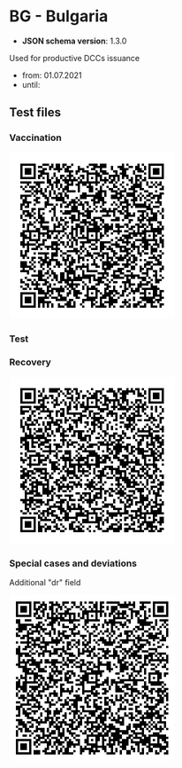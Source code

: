 # BG - Bulgaria

* **JSON schema version**: 1.3.0

Used for productive DCCs issuance
* from: 01.07.2021
* until:

## Test files

### Vaccination

![VAC](VAC.png)


### Test



### Recovery

![REC](REC.png)

### Special cases and deviations

Additional "dr" field

![TEST](specialcases/TEST.png)
